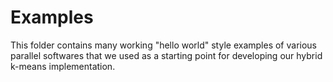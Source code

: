 # Examples

This folder contains many working "hello world" style examples of various parallel softwares that we used as a starting point for developing our hybrid k-means implementation.

